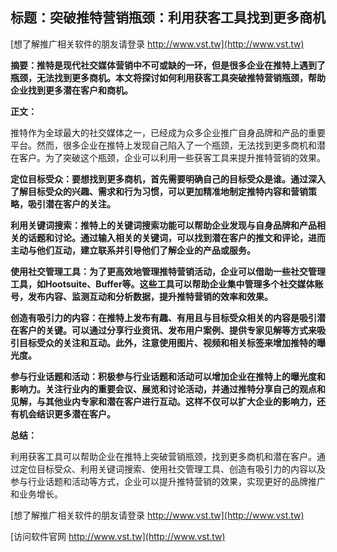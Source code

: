 ## **标题：突破推特营销瓶颈：利用获客工具找到更多商机**

[想了解推广相关软件的朋友请登录 http://www.vst.tw](http://www.vst.tw)

**摘要：推特是现代社交媒体营销中不可或缺的一环，但是很多企业在推特上遇到了瓶颈，无法找到更多商机。本文将探讨如何利用获客工具突破推特营销瓶颈，帮助企业找到更多潜在客户和商机。**

**正文：**

推特作为全球最大的社交媒体之一，已经成为众多企业推广自身品牌和产品的重要平台。然而，很多企业在推特上发现自己陷入了一个瓶颈，无法找到更多商机和潜在客户。为了突破这个瓶颈，企业可以利用一些获客工具来提升推特营销的效果。

**定位目标受众：要想找到更多商机，首先需要明确自己的目标受众是谁。通过深入了解目标受众的兴趣、需求和行为习惯，可以更加精准地制定推特内容和营销策略，吸引潜在客户的关注。**

**利用关键词搜索：推特上的关键词搜索功能可以帮助企业发现与自身品牌和产品相关的话题和讨论。通过输入相关的关键词，可以找到潜在客户的推文和评论，进而主动与他们互动，建立联系并引导他们了解企业的产品或服务。**

**使用社交管理工具：为了更高效地管理推特营销活动，企业可以借助一些社交管理工具，如Hootsuite、Buffer等。这些工具可以帮助企业集中管理多个社交媒体账号，发布内容、监测互动和分析数据，提升推特营销的效率和效果。**

**创造有吸引力的内容：在推特上发布有趣、有用且与目标受众相关的内容是吸引潜在客户的关键。可以通过分享行业资讯、发布用户案例、提供专家见解等方式来吸引目标受众的关注和互动。此外，注意使用图片、视频和相关标签来增加推特的曝光度。**

**参与行业话题和活动：积极参与行业话题和活动可以增加企业在推特上的曝光度和影响力。关注行业内的重要会议、展览和讨论活动，并通过推特分享自己的观点和见解，与其他业内专家和潜在客户进行互动。这样不仅可以扩大企业的影响力，还有机会结识更多潜在客户。**

**总结：**

利用获客工具可以帮助企业在推特上突破营销瓶颈，找到更多商机和潜在客户。通过定位目标受众、利用关键词搜索、使用社交管理工具、创造有吸引力的内容以及参与行业话题和活动等方式，企业可以提升推特营销的效果，实现更好的品牌推广和业务增长。

[想了解推广相关软件的朋友请登录 http://www.vst.tw](http://www.vst.tw)


[访问软件官网 http://www.vst.tw](http://www.vst.tw)
